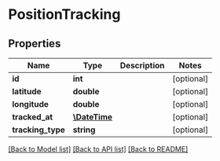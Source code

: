 # PositionTracking

## Properties
Name | Type | Description | Notes
------------ | ------------- | ------------- | -------------
**id** | **int** |  | [optional] 
**latitude** | **double** |  | [optional] 
**longitude** | **double** |  | [optional] 
**tracked_at** | [**\DateTime**](\DateTime.md) |  | [optional] 
**tracking_type** | **string** |  | [optional] 

[[Back to Model list]](../../README.md#documentation-for-models) [[Back to API list]](../../README.md#documentation-for-api-endpoints) [[Back to README]](../../README.md)

